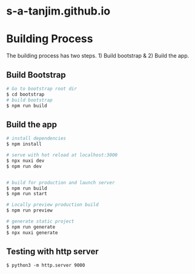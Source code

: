 # s-a-tanjim.github.io

# Building Process
The building process has two steps. 1) Build bootstrap & 2) Build the app.

## Build Bootstrap
```bash
# Go to bootstrap root dir
$ cd bootstrap
# build bootstrap
$ npm run build
```
## Build the app

```bash
# install dependencies
$ npm install

# serve with hot reload at localhost:3000
$ npx nuxi dev
$ npm run dev


# build for production and launch server
$ npm run build
$ npm run start

# Locally preview production build
$ npm run preview

# generate static project
$ npm run generate
$ npx nuxi generate
```

## Testing with http server
```
$ python3 -m http.server 9000
```